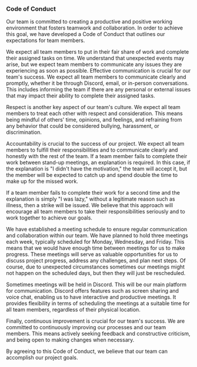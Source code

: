 
### Code of Conduct
Our team is committed to creating a productive and positive working environment that fosters teamwork and
collaboration. In order to achieve this goal, we have developed a Code of Conduct that outlines our expectations for
team members.

We expect all team members to put in their fair share of work and complete their assigned tasks on time.
We understand that unexpected events may arise, but we expect team members to communicate any issues they
are experiencing as soon as possible. Effective communication is crucial for our team's success. We expect all
team members to communicate clearly and promptly, whether it be through Discord, email, or in-person conversations.
This includes informing the team if there are any personal or external issues that may impact their ability to
complete their assigned tasks.

Respect is another key aspect of our team's culture. We expect all team members to treat each other with respect
and consideration. This means being mindful of others' time, opinions, and feelings, and refraining from any behavior
that could be considered bullying, harassment, or discrimination.

Accountability is crucial to the success of our project. We expect all team members to fulfill their responsibilities
and to communicate clearly and honestly with the rest of the team. If a team member fails to complete their work
between stand-up meetings, an explanation is required. In this case, if the explanation is "I didn't have the
motivation," the team will accept it, but the member will be expected to catch up and spend double the time to
make up for the missed work.

If a team member fails to complete their work for a second time and the explanation is simply "I was lazy," without
a legitimate reason such as illness, then a strike will be issued. We believe that this approach will encourage all
team members to take their responsibilities seriously and to work together to achieve our goals.

We have established a meeting schedule to ensure regular communication and collaboration within our team. We have
planned to hold three meetings each week, typically scheduled for Monday, Wednesday, and Friday. This means that we
would have enough time between meetings for us to make progress. These meetings will serve as
valuable opportunities for us to discuss project progress, address any challenges, and plan next steps. Of course, due
to unexpected circumstances sometimes our meetings might not happen on the scheduled days, but then they will just be
rescheduled.

Sometimes meetings will be held in Discord. This will be our main platform for communication. Discord
offers features such as screen sharing and voice chat, enabling us to have interactive and productive meetings. It
provides flexibility in terms of scheduling the meetings at a suitable time for all team members, regardless of their
physical location.

Finally, continuous improvement is crucial for our team's success. We are committed to continuously improving
our processes and our team members. This means actively seeking feedback and constructive criticism, and being
open to making changes when necessary.

By agreeing to this Code of Conduct, we believe that our team can accomplish our project goals.
